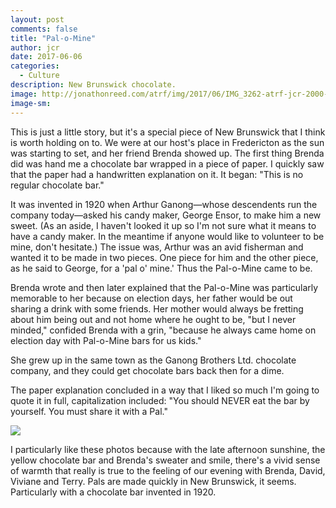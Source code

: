 ```yaml
---
layout: post
comments: false
title: "Pal-o-Mine"
author: jcr
date: 2017-06-06
categories:
  - Culture
description: New Brunswick chocolate.
image: http://jonathonreed.com/atrf/img/2017/06/IMG_3262-atrf-jcr-2000-web.jpg
image-sm:
---
```


This is just a little story, but it's a special piece of New Brunswick that I think is worth holding on to. We were at our host's place in Fredericton as the sun was starting to set, and her friend Brenda showed up. The first thing Brenda did was hand me a chocolate bar wrapped in a piece of paper. I quickly saw that the paper had a handwritten explanation on it. It began: "This is no regular chocolate bar."

It was invented in 1920 when Arthur Ganong—whose descendents run the company today—asked his candy maker, George Ensor, to make him a new sweet. (As an aside, I haven't looked it up so I'm not sure what it means to have a candy maker. In the meantime if anyone would like to volunteer to be mine, don't hesitate.) The issue was, Arthur was an avid fisherman and wanted it to be made in two pieces. One piece for him and the other piece, as he said to George, for a 'pal o' mine.' Thus the Pal-o-Mine came to be.

Brenda wrote and then later explained that the Pal-o-Mine was particularly memorable to her because on election days, her father would be out sharing a drink with some friends. Her mother would always be fretting about him being out and not home where he ought to be, "but I never minded," confided Brenda with a grin, "because he always came home on election day with Pal-o-Mine bars for us kids."

She grew up in the same town as the Ganong Brothers Ltd. chocolate company, and they could get chocolate bars back then for a dime. 

The paper explanation concluded in a way that I liked so much I'm going to quote it in full, capitalization included: "You should NEVER eat the bar by yourself. You must share it with a Pal."

<img src="http://jonathonreed.com/atrf/img/2017/06/IMG_3264-atrf-jcr-2000-web.jpg">

I particularly like these photos because with the late afternoon sunshine, the yellow chocolate bar and Brenda's sweater and smile, there's a vivid sense of warmth that really is true to the feeling of our evening with Brenda, David, Viviane and Terry. Pals are made quickly in New Brunswick, it seems. Particularly with a chocolate bar invented in 1920.